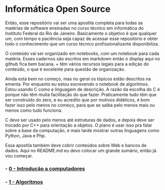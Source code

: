 # Informática Open Source

Então, esse repositório vai ser uma apostila completa para todas as matérias de software ensinadas no curso técnico em informática do Instituto Federal do Rio de Janeiro.
Basicamente o objetivo é que qualquer um, com tempo e paciência seja capaz de acessar esse repositório e obter todo o conhecimento que um curso técnico profissionalizante disponibiliza.

O conteúdo vai ser organizado em notebooks, com um notebook para cada matéria. Esses cadernos são escritos em markdown então o display aqui no github fica bem bacana. + têm vários recursos legais para a edição do conteúdo, o que é excelente para questão de organização.

Ainda está bem no começo, mas no geral os tópicos estão descritos na ementa. Por enquanto eu estou escrevendo o notebook de algoritmos. Estou usando C como a linguagem de descrição. A razão da escolha do C é porque não têm muita facilitação do que fazer. Praticamente tudo têm que ser construído do zero, e eu acredito que por motivos didáticos, é bom fazer isso pelo menos no começo, para que se saiba pelo menos mais ou menos como tudo funciona.

C deve ser usado pelo menos até estruturas de dados, e depois deve ser trocado por C++ para orientação a objetos. O plano é usar isso pra falar sobre a base da computação, e mais tarde mostrar outras linguagens como Python, Java e Php.

Essa apostila também deve cobrir conteúdos sobre Web e bancos de dados. Aqui no README.md eu devo colocar um grande sumário, então já vou começar.

### - [0 - Introdução a computadores](https://github.com/rubskaiserman/informatica_open_source/blob/main/0_computadores/intro_computadores.ipynb)
### - [1 - Algoritmos](https://github.com/rubskaiserman/informatica_open_source/blob/main/1_algoritmos/algoritmos.ipynb)
